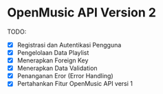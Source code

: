 # OpenMusic API Version 2

TODO:
- [x] Registrasi dan Autentikasi Pengguna
- [x] Pengelolaan Data Playlist
- [x] Menerapkan Foreign Key
- [x] Menerapkan Data Validation 
- [x] Penanganan Eror (Error Handling)
- [x] Pertahankan Fitur OpenMusic API versi 1
